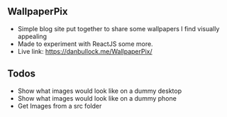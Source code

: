 ## WallpaperPix
- Simple blog site put together to share some wallpapers I find visually appealing
- Made to experiment with ReactJS some more.
- Live link: https://danbullock.me/WallpaperPix/

## Todos
- Show what images would look like on a dummy desktop
- Show what images would look like on a dummy phone
- Get Images from a src folder